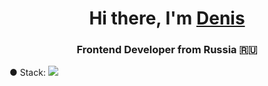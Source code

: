 <h1 align="center">Hi there, I'm <a href="https://t.me/nulevoyuz" target="_blank">Denis</a> 
<h3 align="center">Frontend Developer from Russia 🇷🇺</h3>
● Stack: <img src=https://img.shields.io/badge/html5-%23E34F26.svg?style=for-the-badge&logo=html5&logoColor=white>

